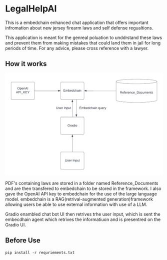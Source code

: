 # LegalHelpAI
This is a embedchain enhanced chat application that offers important infromation about new jersey firearm laws and self defense regualtions.

This application is meant for the genreal poluation to unddrstand these laws and prevent them from making mistakes that could 
land them in jail for long periods of time. For any advice, please cross reference with a lawyer.

## How it works

![LEGALHELPAI](./LEGALHELPAI.png)

PDF's containing laws are stored in a folder named Reference_Documents and are then transfered to embedchain to be stored in the framework. I also gave the OpenAI API key to embedchain for the use of the large language model. embedchain is a RAG(retrival-augmented generation)framework allowing users be able to use external information with use of a LLM.

Gradio enambled chat bot UI then retrives trhe user input, which is sent the embecdhain agent which retrives the informatiuon and is presentred on the Gradio UI.

## Before Use

```terminal
pip install -r requriements.txt
```